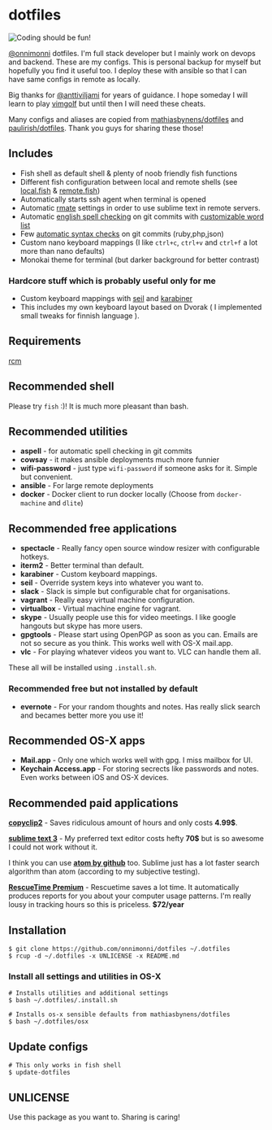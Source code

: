 
# dotfiles
![Coding should be fun!](https://media.giphy.com/media/ytwDCq9aT3cgEyyYVO/giphy-tumblr.gif "Coding should be fun!")

[@onnimonni](https://github.com/onnimonni) dotfiles. I'm full stack developer but I mainly work on devops and backend. These are my configs. This is personal backup for myself but hopefully you find it useful too. I deploy these with ansible so that I can have same configs in remote as locally.

Big thanks for [@anttiviljami](https://github.com/anttiviljami) for years of guidance.
I hope someday I will learn to play [vimgolf](http://www.vimgolf.com/) but until then I will need these cheats.

Many configs and aliases are copied from [mathiasbynens/dotfiles](https://github.com/mathiasbynens/dotfiles/) and [paulirish/dotfiles](https://github.com/paulirish/dotfiles). Thank you guys for sharing these those!

## Includes
- Fish shell as default shell & plenty of noob friendly fish functions
- Different fish configuration between local and remote shells (see [local.fish](config/fish/local.fish) & [remote.fish](config/fish/remote.fish))
- Automatically starts ssh agent when terminal is opened
- Automatic [rmate](https://github.com/aurora/rmate/blob/master/rmate) settings in order to use sublime text in remote servers.
- Automatic [english spell checking](git_template/hooks/prepare-commit-message) on git commits with [customizable word list](aspell.en.pws)
- Few [automatic syntax checks](git_template/hooks/pre-commit) on git commits (ruby,php,json)
- Custom nano keyboard mappings (I like `ctrl+c`, `ctrl+v` and `ctrl+f` a lot more than nano defaults)
- Monokai theme for terminal (but darker background for better contrast)

### Hardcore stuff which is probably useful only for me
- Custom keyboard mappings with [seil](https://pqrs.org/osx/karabiner/seil.html.en) and [karabiner](https://pqrs.org/osx/karabiner/)
- This includes my own keyboard layout based on Dvorak ( I implemented small tweaks for finnish language ).

## Requirements
[rcm](https://github.com/thoughtbot/rcm)

## Recommended shell
Please try `fish` :)! It is much more pleasant than bash.

## Recommended utilities

- **aspell** - for automatic spell checking in git commits
- **cowsay** - it makes ansible deployments much more funnier
- **wifi-password** - just type `wifi-password` if someone asks for it. Simple but convenient.
- **ansible** - For large remote deployments
- **docker** - Docker client to run docker locally (Choose from `docker-machine` and `dlite`)

## Recommended free applications
- **spectacle** - Really fancy open source window resizer with configurable hotkeys.
- **iterm2** - Better terminal than default.
- **karabiner** - Custom keyboard mappings.
- **seil** - Override system keys into whatever you want to.
- **slack** - Slack is simple but configurable chat for organisations.
- **vagrant** - Really easy virtual machine configuration.
- **virtualbox** - Virtual machine engine for vagrant.
- **skype** - Usually people use this for video meetings. I like google hangouts but skype has more users.
- **gpgtools** - Please start using OpenPGP as soon as you can. Emails are not so secure as you think. This works well with OS-X mail.app.
- **vlc** - For playing whatever videos you want to. VLC can handle them all.

These all will be installed using `.install.sh`.

### Recommended free but not installed by default
- **evernote** - For your random thoughts and notes. Has really slick search and becames better more you use it!

## Recommended OS-X apps
- **Mail.app** - Only one which works well with gpg. I miss mailbox for UI.
- **Keychain Access.app** - For storing secrects like passwords and notes. Even works between iOS and OS-X devices.

## Recommended paid applications
**[copyclip2](https://fiplab.com/apps/copyclip-for-mac)** -
Saves ridiculous amount of hours and only costs **4.99$**.

**[sublime text 3](https://www.sublimetext.com/buy)** - My preferred text editor costs hefty **70$** but is so awesome I could not work without it.

I think you can use **[atom by github](https://atom.io/)** too.
Sublime just has a lot faster search algorithm than atom (according to my subjective testing).

**[RescueTime Premium](https://www.rescuetime.com/)** - Rescuetime saves a lot time. It automatically produces reports for you about your computer usage patterns. I'm really lousy in tracking hours so this is priceless. **$72/year**

## Installation
```
$ git clone https://github.com/onnimonni/dotfiles ~/.dotfiles
$ rcup -d ~/.dotfiles -x UNLICENSE -x README.md
```

### Install all settings and utilities in OS-X
```
# Installs utilities and additional settings
$ bash ~/.dotfiles/.install.sh

# Installs os-x sensible defaults from mathiasbynens/dotfiles
$ bash ~/.dotfiles/osx
```

## Update configs
```
# This only works in fish shell
$ update-dotfiles
```

## UNLICENSE
Use this package as you want to. Sharing is caring!
